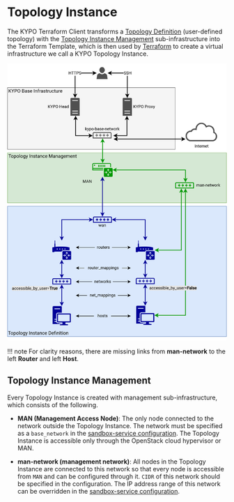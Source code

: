 # Topology Instance

The KYPO Terraform Client transforms a [Topology Definition](topology-definition.md) (user-defined topology) with the [Topology Instance Management](#topology-instance-management) sub-infrastructure into the Terraform Template, which is then used by [Terraform](https://www.terraform.io) to create a virtual infrastructure we call a KYPO Topology Instance.

![topology-instance-color](../../img/user-guide-advanced/sandboxes/topology-instance-color.png)

!!! note
    For clarity reasons, there are missing links from **man-network** to the left **Router** and left **Host**.

## Topology Instance Management

Every Topology Instance is created with management sub-infrastructure, which consists of the following.

* **MAN (Management Access Node)**: The only node connected to the network outside the Topology Instance. The network must be specified as a `base_network` in the [sandbox-service configuration](https://gitlab.ics.muni.cz/muni-kypo-crp/devops/kypo-crp-deployment/-/blob/master/provisioning/roles/kypo-crp-head/templates/configuration/sandbox-service/kypo-sandbox-service-config.yml#L126). The Topology Instance is accessible only through the OpenStack cloud hypervisor or MAN.

* **man-network (management network)**: All nodes in the Topology Instance are connected to this network so that every node is accessible from `MAN` and can be configured through it. `CIDR` of this network should be specified in the configuration. The IP address range of this network can be overridden in the [sandbox-service configuration](https://gitlab.ics.muni.cz/muni-kypo-crp/devops/kypo-crp-deployment/-/blob/master/provisioning/roles/kypo-crp-head/templates/configuration/sandbox-service/kypo-sandbox-service-config.yml#L138).
